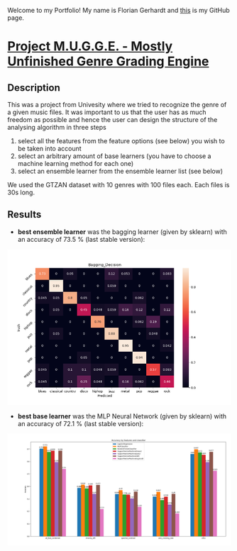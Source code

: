 Welcome to my Portfolio! My name is Florian Gerhardt and [this](https://github.com/MrGandalv) is my GitHub page.

# [Project M.U.G.G.E. - Mostly Unfinished Genre Grading Engine](https://github.com/MrGandalv/MUGGE)

## Description

This was a project from Univesity where we tried to recognize the genre of a given music files. It was important to us that the user has as much freedom as possible and hence the user can design the structure of the analysing algorithm in three steps

1. select all the features from the feature options (see below) you wish to be taken into account  
2. select an arbitrary amount of base learners (you have to choose a machine learning method for each one)
3. select an ensemble learner from the ensemble learner list (see below)

We used the GTZAN dataset with 10 genres with 100 files each. Each files is 30s long.

 ## Results
 
- **best ensemble learner** was the bagging learner (given by sklearn) with an accuracy of 73.5 % (last stable version):

![](https://github.com/MrGandalv/MUGGE/blob/master/doc/Bagging_Decision.png)

- **best base learner** was the MLP Neural Network (given by sklearn) with an accuracy of 72.1 % (last stable version):

![](https://github.com/MrGandalv/MUGGE/blob/master/src/barchart_accuracy_whole_songs.png)
